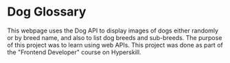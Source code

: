 # Dog Glossary
This webpage uses the Dog API to display images of dogs either randomly or by breed name, and also to list dog breeds and sub-breeds. The purpose of this project was to learn using web APIs. This project was done as part of the "Frontend Developer" course on Hyperskill.
